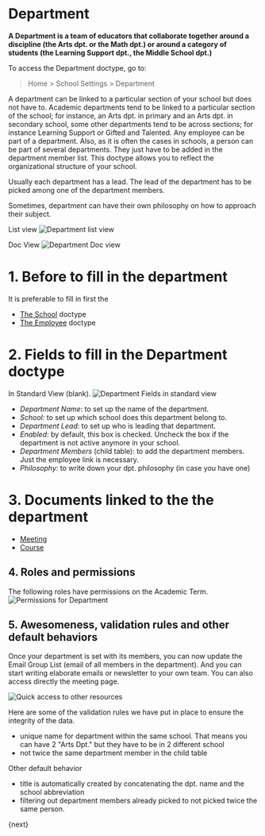 <!-- add-breadcrumbs -->
# Department

**A Department is a team of educators that collaborate together around a discipline (the Arts dpt. or the Math dpt.) or around a category of students (the Learning Support dpt., the Middle School dpt.)**

To access the Department doctype, go to:

> Home > School Settings > Department     

A department can be linked to a particular section of your school but does not have to.  Academic departments tend to be linked to a particular section of the school; for instance, an Arts dpt. in primary and an Arts dpt. in secondary school, some other departments tend to be across sections; for instance Learning Support or Gifted and Talented. Any employee can be part of a department. Also, as it is often the cases in schools, a person can be part of several departments.  They just have to be added in the department member list. This doctype allows you to reflect the organizational structure of your school.

Usually each department has a lead.  The lead of the department has to be picked among one of the department members.  

Sometimes, department can have their own philosophy on how to approach their subject.

List view
![Department list view](/docs/assets/img/school-settings/department-listview.png)

Doc View
![Department Doc view](/docs/assets/img/school-settings/department-docview.png)

# 1. Before to fill in the department
It is preferable to fill in first the

* [The School](/docs/user/manual/en/education-settings/01_school) doctype
* [The Employee](/docs/user/manual/en/hr/01_employee.md) doctype

# 2. Fields to fill in the Department doctype

In Standard View (blank).
![Department Fields in standard view](/docs/assets/img/school-settings/department-empty-docview.png)

* *Department Name*: to set up the name of the department.
* *School*: to set up which school does this department belong to.
* *Department Lead*: to set up who is leading that department.
* *Enabled*: by default, this box is checked.  Uncheck the box if the department is not active anymore in your school.
* *Department Members* (child table): to add the department members.  Just the employee link is necessary.
* *Philosophy*: to write down your dpt. philosophy (in case you have one)


# 3. Documents linked to the the department

* [Meeting](/docs/user/manual/en/education-settings/06_collaboration)
* [Course](/docs/user/manual/en/schedule/01_course)

## 4.  Roles and permissions

The following roles have permissions on the Academic Term.
![Permissions for Department](/docs/assets/img/school-settings/department-permission.png)


## 5. Awesomeness, validation rules and other default behaviors

Once your department is set with its members, you can now update the Email Group List (email of all members in the department). And you can start writing elaborate emails or newsletter to your own team.  You can also access directly the meeting page.

![Quick access to other resources](/docs/assets/img/school-settings/department-email-group.png)

Here are some of the validation rules we have put in place to ensure the integrity of the data.

* unique name for department within the same school.  That means you can have 2 "Arts Dpt." but they have to be in 2 different school
* not twice the same department member in the child table

Other default behavior

* title is automatically created by concatenating the dpt. name and the school abbreviation
* filtering out department members already picked to not picked twice the same person.



{next}
